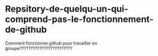 # Repsitory-de-quelqu-un-qui-comprend-pas-le-fonctionnement-de-github
Comment fonctionne github pour travailler en groupe????????????????????????

